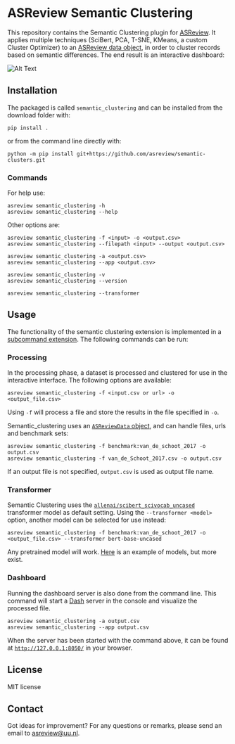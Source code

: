 # ASReview Semantic Clustering
This repository contains the Semantic Clustering plugin for
[ASReview](https://github.com/asreview/asreview). It applies multiple techniques
(SciBert, PCA, T-SNE, KMeans, a custom Cluster Optimizer) to an [ASReview data
object](https://asreview.readthedocs.io/en/latest/API/generated/asreview.data.ASReviewData.html#asreview.data.ASReviewData),
in order to cluster records based on semantic differences. The end result is an
interactive dashboard:

![Alt Text](/docs/cord19_semantic_clusters.gif)


## Installation

The packaged is called `semantic_clustering` and can be installed from the
download folder with:

```shell
pip install .
```
or from the command line directly with:

```shell
python -m pip install git+https://github.com/asreview/semantic-clusters.git
```

### Commands

For help use:

```shell
asreview semantic_clustering -h
asreview semantic_clustering --help
```

Other options are:

```shell
asreview semantic_clustering -f <input> -o <output.csv>
asreview semantic_clustering --filepath <input> --output <output.csv>
```

```shell
asreview semantic_clustering -a <output.csv>
asreview semantic_clustering --app <output.csv>
```

```shell
asreview semantic_clustering -v
asreview semantic_clustering --version
```

```shell
asreview semantic_clustering --transformer
```


## Usage
The functionality of the semantic clustering extension is implemented in a
[subcommand
extension](https://asreview.readthedocs.io/en/latest/API/extension_dev.html#subcommand-extensions).
The following commands can be run:

### Processing
In the processing phase, a dataset is processed and clustered for use in the
interactive interface. The following options are available:

```shell
asreview semantic_clustering -f <input.csv or url> -o <output_file.csv>
```

Using `-f` will process a file and store the results in the file specified in
`-o`. 

Semantic_clustering uses an [`ASReviewData`
object](https://asreview.readthedocs.io/en/latest/API/generated/asreview.data.ASReviewData.html#asreview.data.ASReviewData),
and can handle files, urls and benchmark sets:

```shell
asreview semantic_clustering -f benchmark:van_de_schoot_2017 -o output.csv
asreview semantic_clustering -f van_de_Schoot_2017.csv -o output.csv
```

If an output file is not specified, `output.csv` is used as output file name.

### Transformer
Semantic Clustering uses the
[`allenai/scibert_scivocab_uncased`](https://github.com/allenai/scibert)
transformer model as default setting. Using the `--transformer <model>` option,
another model can be selected for use instead:

```shell
asreview semantic_clustering -f benchmark:van_de_schoot_2017 -o <output_file.csv> --transformer bert-base-uncased
```

Any pretrained model will work.
[Here](https://huggingface.co/transformers/pretrained_models.html) is an example
of models, but more exist.

### Dashboard
Running the dashboard server is also done from the command line. This command
will start a [Dash](https://plotly.com/dash/) server in the console and
visualize the processed file.

```shell
asreview semantic_clustering -a output.csv
asreview semantic_clustering --app output.csv
```

When the server has been started with the command above, it can be found at
[`http://127.0.0.1:8050/`](http://127.0.0.1:8050/) in your browser.

## License

MIT license

## Contact
Got ideas for improvement? For any questions or remarks, please send an email to
[asreview@uu.nl](mailto:asreview@uu.nl).

